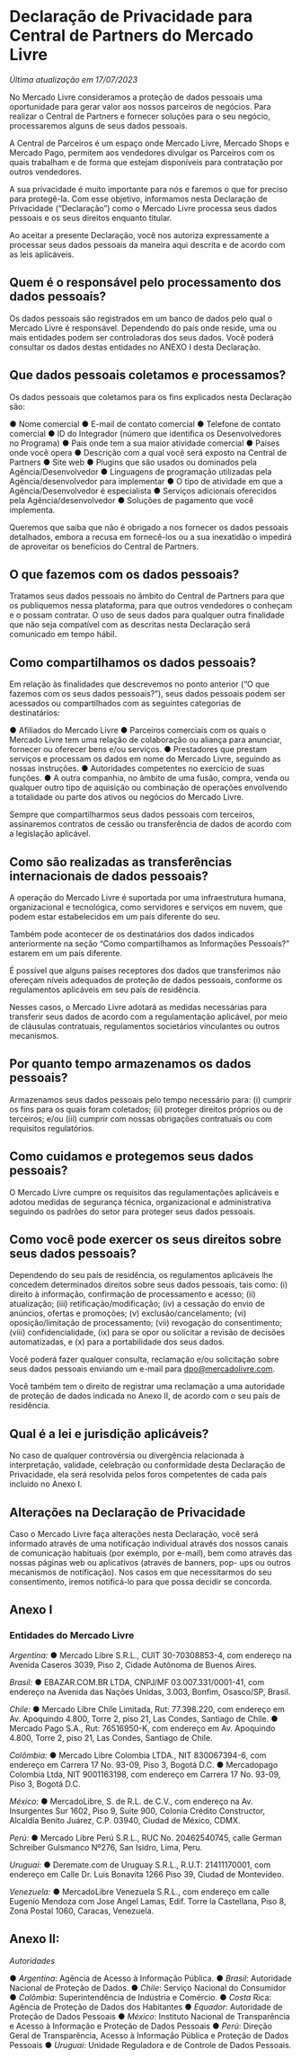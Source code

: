 # Declaração de Privacidade para Central de Partners do Mercado Livre 

_Última atualização em 17/07/2023_

No Mercado Livre consideramos a proteção de dados pessoais uma oportunidade para gerar valor aos nossos parceiros de negócios. Para realizar o Central de Partners e fornecer soluções para o seu negócio, processaremos alguns de seus dados pessoais.

A Central de Parceiros é um espaço onde Mercado Livre, Mercado Shops e Mercado Pago, permitem aos vendedores divulgar os Parceiros com os quais trabalham e de forma que estejam disponíveis para contratação por outros vendedores.

A sua privacidade é muito importante para nós e faremos o que for preciso para protegê-la. Com esse objetivo, informamos nesta Declaração de Privacidade (“Declaração”) como o Mercado Livre processa seus dados pessoais e os seus direitos enquanto titular.

Ao aceitar a presente Declaração, você nos autoriza expressamente a processar seus dados pessoais da maneira aqui descrita e de acordo com as leis aplicáveis.

## Quem é o responsável pelo processamento dos dados pessoais?

Os dados pessoais são registrados em um banco de dados pelo qual o Mercado Livre é responsável. Dependendo do país onde reside, uma ou mais entidades podem ser controladoras dos seus dados. Você poderá consultar os dados destas entidades no ANEXO I desta Declaração.

## Que dados pessoais coletamos e processamos?
Os dados pessoais que coletamos para os fins explicados nesta Declaração são:

● Nome comercial
● E-mail de contato comercial
● Telefone de contato comercial
● ID do Integrador (número que identifica os Desenvolvedores no Programa)
● País onde tem a sua maior atividade comercial
● Países onde você opera
● Descrição com a qual você será exposto na Central de Partners
● Site web
● Plugins que são usados   ou dominados pela Agência/Desenvolvedor
● Linguagens de programação utilizadas pela Agência/desenvolvedor para implementar
● O tipo de atividade em que a Agência/Desenvolvedor é especialista
● Serviços adicionais oferecidos pela Agência/desenvolvedor
● Soluções de pagamento que você implementa.

Queremos que saiba que não é obrigado a nos fornecer os dados pessoais detalhados, embora a recusa em fornecê-los ou a sua inexatidão o impedirá de aproveitar os benefícios do Central de Partners.

## O que fazemos com os dados pessoais?

Tratamos seus dados pessoais no âmbito do Central de Partners para que os publiquemos nessa plataforma, para que outros vendedores o conheçam e o possam contratar.
O uso de seus dados para qualquer outra finalidade que não seja compatível com as descritas nesta Declaração será comunicado em tempo hábil.

## Como compartilhamos os dados pessoais?

Em relação às finalidades que descrevemos no ponto anterior (“O que fazemos com os seus dados pessoais?”), seus dados pessoais podem ser acessados ou compartilhados com as seguintes categorias de destinatários:

● Afiliados do Mercado Livre
● Parceiros comerciais com os quais o Mercado Livre tem uma relação de colaboração ou aliança para anunciar, fornecer ou oferecer bens e/ou serviços.
● Prestadores que prestam serviços e processam os dados em nome do Mercado Livre, seguindo as nossas instruções.
● Autoridades competentes no exercício de suas funções.
● A outra companhia, no âmbito de uma fusão, compra, venda ou qualquer outro tipo de aquisição ou combinação de operações envolvendo a totalidade ou parte dos ativos ou negócios do Mercado Livre.

Sempre que compartilharmos seus dados pessoais com terceiros, assinaremos contratos de cessão ou transferência de dados de acordo com a legislação aplicável.

## Como são realizadas as transferências internacionais de dados pessoais?
A operação do Mercado Livre é suportada por uma infraestrutura humana, organizacional e tecnológica, como servidores e serviços em nuvem, que podem estar estabelecidos em um país diferente do seu.

Também pode acontecer de os destinatários dos dados indicados anteriormente na seção “Como compartilhamos as Informações Pessoais?” estarem em um país diferente.

É possível que alguns países receptores dos dados que transferimos não ofereçam níveis adequados de proteção de dados pessoais, conforme os regulamentos aplicáveis
em seu país de residência.

Nesses casos, o Mercado Livre adotará as medidas necessárias para transferir seus dados de acordo com a regulamentação aplicável, por meio de cláusulas contratuais,
regulamentos societários vinculantes ou outros mecanismos.

## Por quanto tempo armazenamos os dados pessoais?

Armazenamos seus dados pessoais pelo tempo necessário para: (i) cumprir os fins para os quais foram coletados; (ii) proteger direitos próprios ou de terceiros; e/ou (iii) cumprir com nossas obrigações contratuais ou com requisitos regulatórios.

## Como cuidamos e protegemos seus dados pessoais?

O Mercado Livre cumpre os requisitos das regulamentações aplicáveis e adotou medidas de segurança técnica, organizacional e administrativa seguindo os padrões do setor para proteger seus dados pessoais.

## Como você pode exercer os seus direitos sobre seus dados pessoais?

Dependendo do seu país de residência, os regulamentos aplicáveis lhe concedem determinados direitos sobre seus dados pessoais, tais como: (i) direito à informação, confirmação de processamento e acesso; (ii) atualização; (iii) retificação/modificação; (iv) a cessação do envio de anúncios, ofertas e promoções; (v) exclusão/cancelamento; (vi) oposição/limitação de processamento; (vii) revogação do consentimento; (viii) confidencialidade, (ix) para se opor ou solicitar a revisão de decisões automatizadas, e (x) para a portabilidade dos seus dados.

Você poderá fazer qualquer consulta, reclamação e/ou solicitação sobre seus dados pessoais enviando um e-mail para dpo@mercadolivre.com.

Você também tem o direito de registrar uma reclamação a uma autoridade de proteção de dados indicada no Anexo II, de acordo com o seu país de residência.

## Qual é a lei e jurisdição aplicáveis?
No caso de qualquer controvérsia ou divergência relacionada à interpretação, validade, celebração ou conformidade desta Declaração de Privacidade, ela será resolvida pelos foros competentes de cada país incluído no Anexo I.

## Alterações na Declaração de Privacidade
Caso o Mercado Livre faça alterações nesta Declaração, você será informado através de uma notificação individual através dos nossos canais de comunicação habituais (por exemplo, por e-mail), bem como através das nossas páginas web ou aplicativos (através de banners, pop- ups ou outros mecanismos de notificação). Nos casos em que necessitarmos do seu consentimento, iremos notificá-lo para que possa decidir se concorda.

## Anexo I

### Entidades do Mercado Livre

*Argentina:*
● Mercado Libre S.R.L., CUIT 30-70308853-4, com endereço na Avenida Caseros 3039, Piso 2, Cidade Autônoma de Buenos Aires.

*Brasil:*
● EBAZAR.COM.BR LTDA, CNPJ/MF 03.007.331/0001-41, com endereço na Avenida das Nações Unidas, 3.003, Bonfim, Osasco/SP, Brasil.

*Chile:*
● Mercado Libre Chile Limitada, Rut: 77.398.220, com endereço em Av. Apoquindo 4.800, Torre 2, piso 21, Las Condes, Santiago de Chile.
● Mercado Pago S.A., Rut: 76516950-K, com endereço em Av. Apoquindo 4.800, Torre 2, piso 21, Las Condes, Santiago de Chile.

*Colômbia:*
● Mercado Libre Colombia LTDA., NIT 830067394-6, com endereço em Carrera 17 No. 93-09, Piso 3, Bogotá D.C.
● Mercadopago Colombia Ltda, NIT 9001163198, com endereço em Carrera 17 No. 93-09, Piso 3, Bogotá D.C.

*México:*
● MercadoLibre, S. de R.L. de C.V., com endereço na Av. Insurgentes Sur 1602, Piso 9, Suite 900, Colonia Crédito Constructor, Alcaldía Benito Juárez, C.P. 03940, Ciudad de México, CDMX.

*Perú:*
● Mercado Libre Perú S.R.L., RUC No. 20462540745, calle German Schreiber Gulsmanco Nº276, San Isidro, Lima, Peru.

*Uruguai:*
● Deremate.com de Uruguay S.R.L., R.U.T: 21411170001, com endereço em Calle Dr. Luis Bonavita 1266 Piso 39, Ciudad de Montevideo.

*Venezuela:*
● MercadoLibre Venezuela S.R.L., com endereço em calle Eugenio Mendoza com Jose Angel Lamas, Edif. Torre la Castellana, Piso 8, Zona Postal 1060, Caracas, Venezuela.

## Anexo II:
*Autoridades*

● *Argentina*:  Agência de Acesso à Informação Pública.
● *Brasil*: Autoridade Nacional de Proteção de Dados.
● *Chile*: Serviço Nacional do Consumidor
● *Colômbia*: Superintendência de Indústria e Comércio.
● *Costa* Rica: Agência de Proteção de Dados dos Habitantes
● *Equador*: Autoridade de Proteção de Dados Pessoais
● *México*: Instituto Nacional de Transparência e Acesso à Informação e Proteção de Dados Pessoais
● *Perú*: Direção Geral de Transparência, Acesso à Informação Pública e Proteção de Dados Pessoais
● *Uruguai*: Unidade Reguladora e de Controle de Dados Pessoais.